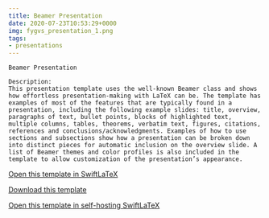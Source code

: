 ```yaml
---
title: Beamer Presentation
date: 2020-07-23T10:53:29+0000
img: fygvs_presentation_1.png
tags:
- presentations
---
```

```
Beamer Presentation

Description:
This presentation template uses the well-known Beamer class and shows how effortless presentation-making with LaTeX can be. The template has examples of most of the features that are typically found in a presentation, including the following example slides: title, overview, paragraphs of text, bullet points, blocks of highlighted text, multiple columns, tables, theorems, verbatim text, figures, citations, references and conclusions/acknowledgments. Examples of how to use sections and subsections show how a presentation can be broken down into distinct pieces for automatic inclusion on the overview slide. A list of Beamer themes and color profiles is also included in the template to allow customization of the presentation’s appearance.
```
[Open this template in SwiftLaTeX](https://www.swiftlatex.com/project.html?import=https://swiftlatex.github.io/LaTeXBoilerPlate/zips/gjcjg_presentation_1.zip&import_name=Beamer%20Presentation)

[Download this template](https://swiftlatex.github.io/LaTeXBoilerPlate/zips/gjcjg_presentation_1.zip)

[Open this template in self-hosting SwiftLaTeX](http://localhost:3011/project.html?import=https://swiftlatex.github.io/LaTeXBoilerPlate/zips/gjcjg_presentation_1.zip&import_name=Beamer%20Presentation)


